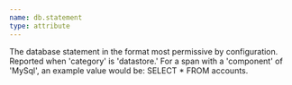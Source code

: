 ```yaml
---
name: db.statement
type: attribute
---
```


The database statement in the format most permissive by configuration. Reported when 'category' is 'datastore.' For a span with a 'component' of 'MySql', an example value would be: SELECT \* FROM accounts.